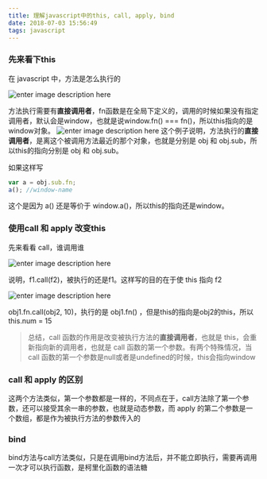 ```yaml
---
title: 理解javascript中的this, call, apply, bind
date: 2018-07-03 15:56:49
tags: javascript
---
```



<!-- more -->

### 先来看下this

在 javascript 中，方法是怎么执行的

![enter image description here](http://payll5f18.bkt.clouddn.com/%E5%B1%8F%E5%B9%95%E5%BF%AB%E7%85%A7%202018-07-03%20%E4%B8%8B%E5%8D%884.03.35.png)

方法执行需要有**直接调用者**，fn函数是在全局下定义的，调用的时候如果没有指定调用者，默认会是window，也就是说window.fn() === fn()，所以this指向的是window对象。
![enter image description here](http://payll5f18.bkt.clouddn.com/%E5%B1%8F%E5%B9%95%E5%BF%AB%E7%85%A7%202018-07-03%20%E4%B8%8B%E5%8D%884.10.33.png)
这个例子说明，方法执行的**直接调用者**，是离这个被调用方法最近的那个对象，也就是分别是 obj 和 obj.sub，所以this的指向分别是 obj 和 obj.sub。


如果这样写
```javascript
var a = obj.sub.fn;
a(); //window-name
```
这个是因为 a() 还是等价于 window.a()，所以this的指向还是window。


### 使用call 和 apply 改变this
先来看看 call，谁调用谁

![enter image description here](http://payll5f18.bkt.clouddn.com/%E5%B1%8F%E5%B9%95%E5%BF%AB%E7%85%A7%202018-07-03%20%E4%B8%8B%E5%8D%884.28.29.png)

说明，f1.call(f2)，被执行的还是f1。这样写的目的在于使 this 指向 f2

![enter image description here](http://payll5f18.bkt.clouddn.com/%E5%B1%8F%E5%B9%95%E5%BF%AB%E7%85%A7%202018-07-03%20%E4%B8%8B%E5%8D%884.36.31.png)

obj1.fn.call(obj2, 10)，执行的是 obj1.fn() ，但是this的指向是obj2的this，所以 this.num = 15

> 总结，call 函数的作用是改变被执行方法的**直接调用者**，也就是 this，会重新指向新的调用者，也就是 call 函数的第一个参数。有两个特殊情况，当call 函数的第一个参数是null或者是undefined的时候，this会指向window

### call 和 apply 的区别

这两个方法类似，第一个参数都是一样的，不同点在于，call方法除了第一个参数，还可以接受其余一串的参数，也就是动态参数，而 apply 的第二个参数是一个数组，都是作为被执行方法的参数传入的


### bind

bind方法与call方法类似，只是在调用bind方法后，并不能立即执行，需要再调用一次才可以执行函数，是柯里化函数的语法糖